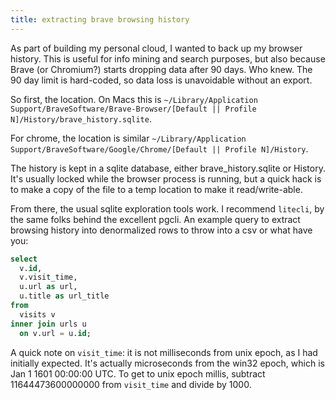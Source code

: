 ```yaml
---
title: extracting brave browsing history
---
```


As part of building my personal cloud, I wanted to back up my browser history. This is useful for info mining and search
purposes, but also because Brave (or Chromium?) starts dropping data after 90 days. Who knew. The 90 day limit is
hard-coded, so data loss is unavoidable without an export.

So first, the location. On Macs this is `~/Library/Application Support/BraveSoftware/Brave-Browser/[Default || Profile
N]/History/brave_history.sqlite`.

For chrome, the location is similar `~/Library/Application Support/BraveSoftware/Google/Chrome/[Default || Profile
N]/History`.

The history is kept in a sqlite database, either brave_history.sqlite or History. It's usually locked while the browser
process is running, but a quick hack is to make a copy of the file to a temp location to make it read/write-able.

From there, the usual sqlite exploration tools work. I recommend `litecli`, by the same folks behind the excellent pgcli.
An example query to extract browsing history into denormalized rows to throw into a csv or what have you:

```sql
select
  v.id,
  v.visit_time,
  u.url as url,
  u.title as url_title
from
  visits v
inner join urls u
  on v.url = u.id;
```

A quick note on `visit_time`: it is not milliseconds from unix epoch, as I had initially expected. It's actually
microseconds from the win32 epoch, which is Jan 1 1601 00:00:00 UTC. To get to unix epoch millis, subtract
11644473600000000 from `visit_time` and divide by 1000.
